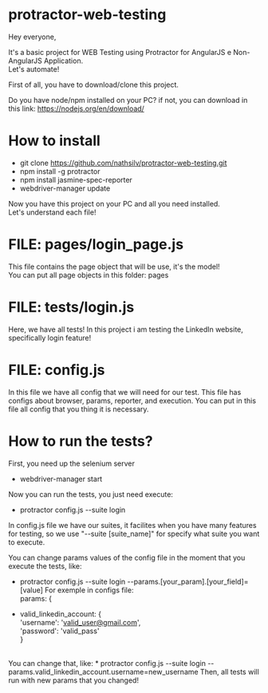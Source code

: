 # protractor-web-testing

Hey everyone,

It's a basic project for WEB Testing using Protractor for AngularJS e Non-AngularJS Application. </br>
Let's automate! </br>

First of all, you have to download/clone this project.</br>

Do you have node/npm installed on your PC? if not, you can download in this link: https://nodejs.org/en/download/

# How to install

* git clone https://github.com/nathsilv/protractor-web-testing.git </br>
* npm install -g protractor
* npm install jasmine-spec-reporter
* webdriver-manager update

Now you have this project on your PC and all you need installed.</br>
Let's understand  each file!

# FILE: pages/login_page.js

This file contains the page object that will be use, it's the model!</br>
You can put all page objects in this folder: pages

# FILE: tests/login.js

Here, we have all tests! In this project i am testing the LinkedIn website, specifically login feature! </br>

# FILE: config.js

In this file we have all config that we will need for our test. This file has configs about browser, params, reporter, and execution. You can put in this file all config that you thing it is necessary.

# How to run the tests?

First, you need up the selenium server </br>

* webdriver-manager start

Now you can run the tests, you just need execute: </br>
* protractor config.js --suite login

In config.js file we have our suites, it facilites when you have many features for testing, so we use "--suite [suite_name]"
for specify what suite you want to execute. </br>

You can change params values of the config file in the moment that you execute the tests, like:</br>
* protractor config.js --suite login --params.[your_param].[your_field]=[value]
For exemple in configs file: </br>
params: { </br>
+   valid_linkedin_account: {</br>
     'username': 'valid_user@gmail.com',</br>
     'password': 'valid_pass'</br>
   } </br>
</br>
You can change that, like:
* protractor config.js --suite login --params.valid_linkedin_account.username=new_username
Then, all tests will run with new params that you changed!
